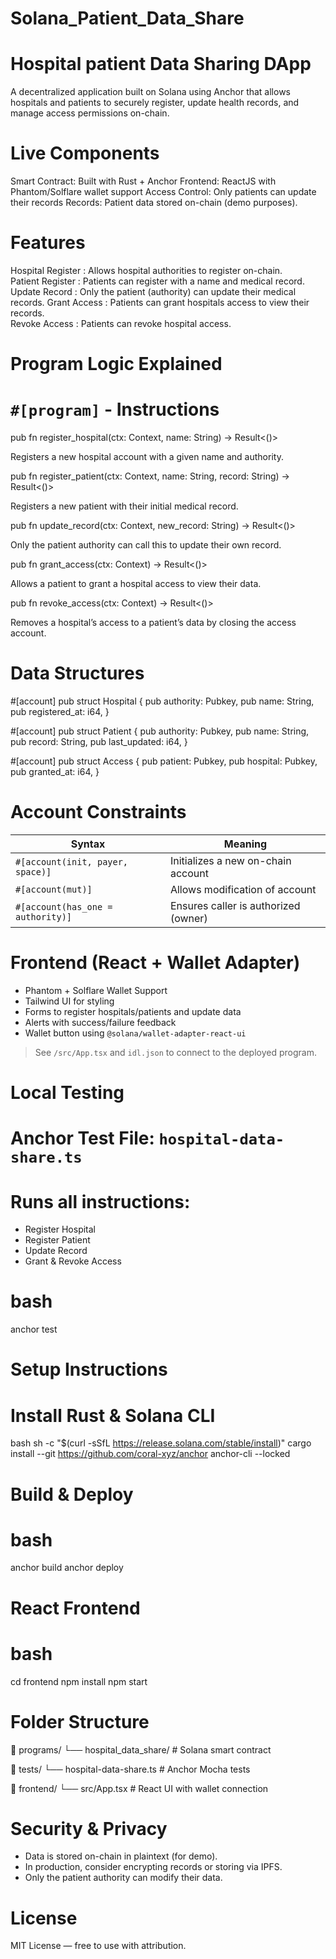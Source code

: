 # Solana_Patient_Data_Share


 # Hospital patient Data Sharing DApp

A decentralized application built on Solana  using  Anchor  that allows hospitals and patients to securely register, update health records, and manage access permissions on-chain. 

# Live Components

 Smart Contract: Built with Rust + Anchor
 Frontend: ReactJS with Phantom/Solflare wallet support
Access Control: Only patients can update their records
Records: Patient data stored on-chain (demo purposes). 

#  Features
  Hospital Register :  Allows hospital authorities to register on-chain.             
  Patient Register :  Patients can register with a name and medical record.         
  Update Record : Only the patient (authority) can update their medical records.
  Grant Access : Patients can grant hospitals access to view their records.     
  Revoke Access : Patients can revoke hospital access.                   

 

# Program Logic Explained

# `#[program]` - Instructions


 
pub fn register_hospital(ctx: Context<RegisterHospital>, name: String) -> Result<()>


Registers a new hospital account with a given name and authority.

 
pub fn register_patient(ctx: Context<RegisterPatient>, name: String, record: String) -> Result<()>


Registers a new patient with their initial medical record.


pub fn update_record(ctx: Context<UpdateRecord>, new_record: String) -> Result<()>


Only the patient authority can call this to update their own record.


pub fn grant_access(ctx: Context<GrantAccess>) -> Result<()>
 

Allows a patient to grant a hospital access to view their data.


pub fn revoke_access(ctx: Context<RevokeAccess>) -> Result<()>
 

Removes a hospital’s access to a patient’s data by closing the access account.

 

# Data Structures

 
#[account]
pub struct Hospital {
    pub authority: Pubkey,
    pub name: String,
    pub registered_at: i64,
}


 
#[account]
pub struct Patient {
    pub authority: Pubkey,
    pub name: String,
    pub record: String,
    pub last_updated: i64,
}


 
#[account]
pub struct Access {
    pub patient: Pubkey,
    pub hospital: Pubkey,
    pub granted_at: i64,
}


# Account Constraints

| Syntax                            | Meaning                              |
| --------------------------------- | ------------------------------------ |
| `#[account(init, payer, space)]`  | Initializes a new on-chain account   |
| `#[account(mut)]`                 | Allows modification of account       |
| `#[account(has_one = authority)]` | Ensures caller is authorized (owner) |

 

# Frontend (React + Wallet Adapter)

* Phantom + Solflare Wallet Support
* Tailwind UI for styling
* Forms to register hospitals/patients and update data
* Alerts with success/failure feedback
* Wallet button using `@solana/wallet-adapter-react-ui`

> See `/src/App.tsx` and `idl.json` to connect to the deployed program.



# Local Testing

# Anchor Test File: `hospital-data-share.ts`

# Runs all instructions:

  * Register Hospital
  * Register Patient
  * Update Record
  * Grant & Revoke Access

# bash
anchor test 

# Setup Instructions

# Install Rust & Solana CLI

bash
sh -c "$(curl -sSfL https://release.solana.com/stable/install)"
cargo install --git https://github.com/coral-xyz/anchor anchor-cli --locked

# Build & Deploy
# bash
anchor build
anchor deploy

# React Frontend
# bash
cd frontend
npm install
npm start
 

# Folder Structure
 
📁 programs/
  └── hospital_data_share/      # Solana smart contract
  
📁 tests/
  └── hospital-data-share.ts    # Anchor Mocha tests
  
📁 frontend/
  └── src/App.tsx               # React UI with wallet connection 

 

#  Security & Privacy

* Data is stored on-chain in plaintext (for demo).
* In production, consider encrypting records or storing via IPFS.
* Only the patient authority can modify their data.
 

 # License

MIT License — free to use with attribution.



 
